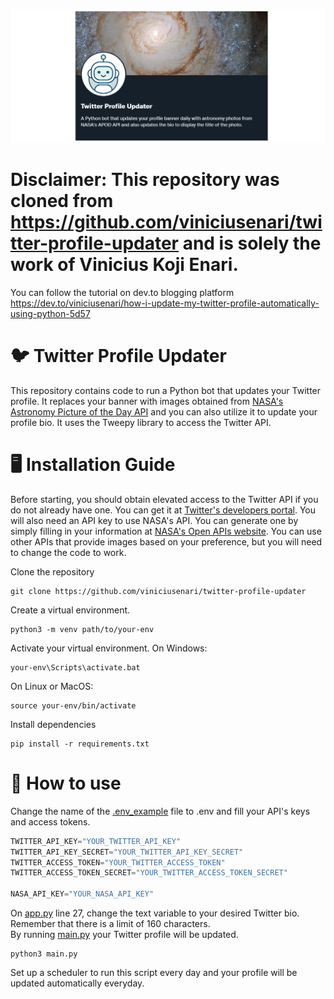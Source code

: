 ![Twitter Profile Updater](assets/readme-banner.png)

# Disclaimer: This repository was cloned from https://github.com/viniciusenari/twitter-profile-updater and is solely the work of Vinicius Koji Enari.

You can follow the tutorial on dev.to blogging platform 
https://dev.to/viniciusenari/how-i-update-my-twitter-profile-automatically-using-python-5d57

# 🐦 Twitter Profile Updater
This repository contains code to run a Python bot that updates your Twitter profile. It replaces your banner with images obtained from [NASA's Astronomy Picture of the Day API](https://apod.nasa.gov/apod/astropix.html) and you can also utilize it to update your profile bio. It uses the Tweepy library to access the Twitter API.

# 🖥️ Installation Guide
Before starting, you should obtain elevated access to the Twitter API if you do not already have one. You can get it at [Twitter's developers portal](https://developer.twitter.com/). You will also need an API key to use NASA's API. You can generate one by simply filling in your information at [NASA's Open APIs website](https://api.nasa.gov/). You can use other APIs that provide images based on your preference, but you will need to change the code to work.

Clone the repository
```
git clone https://github.com/viniciusenari/twitter-profile-updater
```
Create a virtual environment.
```
python3 -m venv path/to/your-env
```

Activate your virtual environment. On Windows:
```
your-env\Scripts\activate.bat
```

On Linux or MacOS:
```
source your-env/bin/activate
```

Install dependencies
```
pip install -r requirements.txt
```

# 🤖 How to use
Change the name of the [.env_example](https://github.com/viniciusenari/twitter-profile-updater/blob/main/.env_example) file to .env and fill your API's keys and access tokens.
```py
TWITTER_API_KEY="YOUR_TWITTER_API_KEY"
TWITTER_API_KEY_SECRET="YOUR_TWITTER_API_KEY_SECRET"
TWITTER_ACCESS_TOKEN="YOUR_TWITTER_ACCESS_TOKEN"
TWITTER_ACCESS_TOKEN_SECRET="YOUR_TWITTER_ACCESS_TOKEN_SECRET"

NASA_API_KEY="YOUR_NASA_API_KEY"
```
On [app.py](https://github.com/viniciusenari/twitter-profile-updater/blob/main/project/app.py) line 27, change the text variable to your desired Twitter bio. Remember that there is a limit of 160 characters.  
By running [main.py](https://github.com/viniciusenari/twitter-profile-updater/blob/main/main.py) your Twitter profile will be updated.
```
python3 main.py
```
Set up a scheduler to run this script every day and your profile will be updated automatically everyday.
